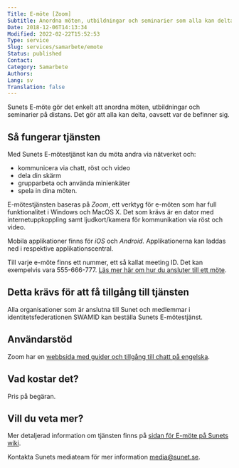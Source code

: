```yaml
---
Title: E-möte [Zoom]
Subtitle: Anordna möten, utbildningar och seminarier som alla kan delta på, oavsett var de befinner sig.
Date: 2018-12-06T14:13:34
Modified: 2022-02-22T15:52:53
Type: service
Slug: services/samarbete/emote
Status: published
Contact: 
Category: Samarbete
Authors: 
Lang: sv
Translation: false
---
```


Sunets E-möte gör det enkelt att anordna möten, utbildningar och seminarier på distans. Det gör att alla kan delta, oavsett var de befinner sig.

## Så fungerar tjänsten

Med Sunets E-mötestjänst kan du möta andra via nätverket och:

* kommunicera via chatt, röst och video
* dela din skärm
* grupparbeta och använda minienkäter
* spela in dina möten.

E-mötestjänsten baseras på *Zoom*, ett verktyg för e-möten som har full funktionalitet i Windows och MacOS X. Det som krävs är en dator med internetuppkoppling samt ljudkort/kamera för kommunikation via röst och video.

Mobila applikationer finns för *iOS* och *Android.* Applikationerna kan laddas ned i respektive applikationscentral.

Till varje e-möte finns ett nummer, ett så kallat meeting ID. Det kan exempelvis vara 555-666-777. [Läs mer här om hur du ansluter till ett möte](https://wiki.sunet.se/display/emoten/Hur+fungerar+Zoom).

## Detta krävs för att få tillgång till tjänsten

Alla organisationer som är anslutna till Sunet och medlemmar i identitetsfederationen SWAMID kan beställa Sunets E-mötestjänst.

## Användarstöd

Zoom har en [webbsida med guider och tillgång till chatt på engelska](https://support.zoom.us/hc/en-us).

## Vad kostar det?

Pris på begäran.

## Vill du veta mer?

Mer detaljerad information om tjänsten finns på [sidan för E-möte på Sunets wiki](https://wiki.sunet.se/display/emoten).

Kontakta Sunets mediateam för mer information [media@sunet.se](mailto:media@sunet.se).

